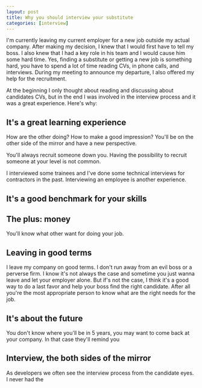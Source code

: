 ```yaml
---
layout: post
title: Why you should interview your substitute
categories: [interview]
---
```


I'm currently leaving my current employer for a new job outside my actual company. After making my decision, I knew that I would first have to tell my boss. I also knew that I had a key role in his team and I would cause him some hard time. Yes, finding a substitute or getting a new job is something hard, you have to spend a lot of time reading CVs, in phone calls, and interviews.
During my meeting to announce my departure, I also offered my help for the recruitment. 

At the beginning I only thought about reading and discussing about candidates CVs, but in the end I was involved in the interview process and it was a great experience. Here's why:

## It's a great learning experience

How are the other doing? How to make a good impression? You'll be on the other side of the mirror and have a new perspective. 

You'll always recruit someone down you. Having the possibility to recruit someone at your level is not common.

I interviewed some trainees and I've done some technical interviews for contractors in the past. Interviewing an employee is another experience.

## It's a good benchmark for your skills


## The plus: money

You'll know what other want for doing your job.


## Leaving in good terms

I leave my company on good terms. I don't run away from an evil boss or a perverse firm. I know it's not always the case and sometime you just wanna leave and let your employer alone. But if's not the case, I think it's a good way to do a last favor and help your boss find the right candidate. After all you're the most appropriate person to know what are the right needs for the job.

## It's about the future

You don't know where you'll be in 5 years, you may want to come back at your company. In that case they'll remind you 

## Interview, the both sides of the mirror

As developers we often see the interview process from the candidate eyes. I never had the 
